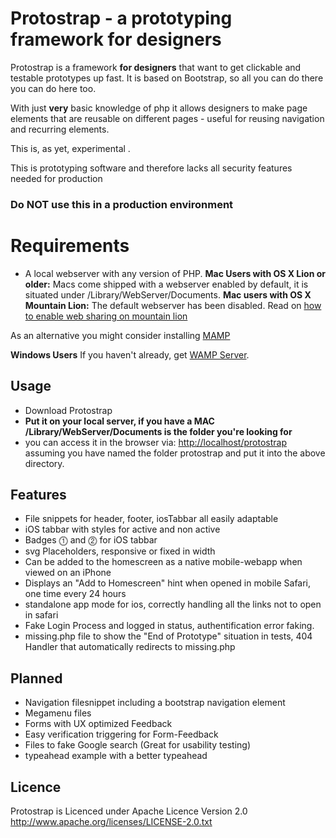 # Protostrap - a prototyping framework for designers

Protostrap is a framework **for designers** that want to get clickable and testable prototypes up fast. It is based on Bootstrap, so all you can do there you can do here too.

With just **very** basic knowledge of php it allows designers to make page elements that are reusable on different pages - useful for reusing navigation and recurring elements.

This is, as yet, experimental      .

This is prototyping software and therefore lacks all security features needed for production
### Do NOT use this in a production environment

# Requirements
- A local webserver with any version of PHP.
**Mac Users with OS X Lion or older:** Macs come shipped with a webserver enabled by default, it is situated under /Library/WebServer/Documents.
**Mac users with OS X Mountain Lion:** The default webserver has been disabled. Read on <a href="http://reviews.cnet.com/8301-13727_7-57481978-263/how-to-enable-web-sharing-in-os-x-mountain-lion/"> how to enable web sharing on mountain lion</a>

As an alternative you might consider installing <a href="http://www.mamp.info/en/index.html">MAMP</a>

**Windows Users**
If you haven't already, get <a href="http://www.wampserver.com/en/">WAMP Server</a>.

## Usage
- Download Protostrap
- **Put it on your local server, if you have a MAC /Library/WebServer/Documents is the folder you're looking for**
- you can access it in the browser via: <a href="http://localhost/protostrap">http://localhost/protostrap</a> assuming you have named the folder protostrap and put it into the above directory.

## Features
- File snippets for header, footer, iosTabbar all easily adaptable
- iOS tabbar with styles for active and non active
- Badges ⓵ and ⓶ for iOS tabbar
- svg Placeholders, responsive or fixed in width
- Can be added to the homescreen as a native mobile-webapp when viewed on an iPhone
- Displays an "Add to Homescreen" hint when opened in mobile Safari, one time every 24 hours
- standalone app mode for ios, correctly handling all the links not to open in safari
- Fake Login Process and logged in status, authentification error faking. 
- missing.php file to show the "End of Prototype" situation in tests, 404 Handler that automatically redirects to missing.php

## Planned
- Navigation filesnippet including a bootstrap navigation element
- Megamenu files
- Forms with UX optimized Feedback
- Easy verification triggering for Form-Feedback
- Files to fake Google search (Great for usability testing)
- typeahead example with a better typeahead

## Licence
Protostrap is Licenced under Apache Licence Version 2.0
http://www.apache.org/licenses/LICENSE-2.0.txt
